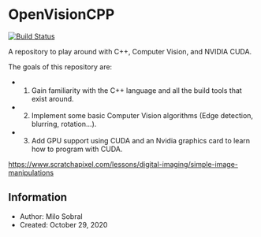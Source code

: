 # OpenVisionCPP

[![Build Status](https://travis-ci.com/milo-sobral/OpenVisionCPP.svg?branch=main)](https://travis-ci.com/milo-sobral/OpenVisionCPP)

A repository to play around with C++, Computer Vision, and NVIDIA CUDA.

The goals of this repository are:
* 1. Gain familiarity with the C++ language and all the build tools that exist around.   
* 2. Implement some basic Computer Vision algorithms (Edge detection, blurring, rotation...).
* 3. Add GPU support using CUDA and an Nvidia graphics card to learn how to program with CUDA.

https://www.scratchapixel.com/lessons/digital-imaging/simple-image-manipulations

## Information
* Author: Milo Sobral
* Created: October 29, 2020